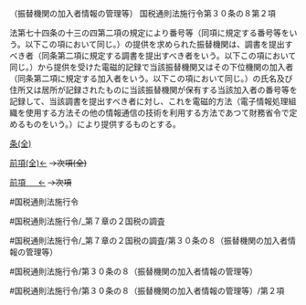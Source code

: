 （振替機関の加入者情報の管理等）
国税通則法施行令第３０条の８第２項

法第七十四条の十三の四第二項の規定により番号等（同項に規定する番号等をいう。以下この項において同じ。）の提供を求められた振替機関は、調書を提出すべき者（同条第二項に規定する調書を提出すべき者をいう。以下この項において同じ。）から提供を受けた電磁的記録で当該振替機関又はその下位機関の加入者（同条第二項に規定する加入者をいう。以下この項において同じ。）の氏名及び住所又は居所が記録されたものに当該振替機関が保有する当該加入者の番号等を記録して、当該調書を提出すべき者に対し、これを電磁的方法（電子情報処理組織を使用する方法その他の情報通信の技術を利用する方法であつて財務省令で定めるものをいう。）により提供するものとする。

[条(全)](国税通則法施行＿令＿第３０条の８_.md)

[前項(全)←](国税通則法施行＿令＿第３０条の８第１項_.md)  ~~→次項(全)~~

[前項 　 ←](国税通則法施行＿令＿第３０条の８第１項.md)  ~~→次項~~



#国税通則法施行令

#国税通則法施行令/_第７章の２国税の調査

#国税通則法施行令/_第７章の２国税の調査/第３０条の８（振替機関の加入者情報の管理等）

#国税通則法施行令/第３０条の８（振替機関の加入者情報の管理等）

#国税通則法施行令/第３０条の８（振替機関の加入者情報の管理等）/第２項

